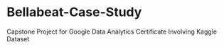 # Bellabeat-Case-Study
Capstone Project for Google Data Analytics Certificate Involving Kaggle Dataset 
